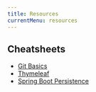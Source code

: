 ```yaml
---
title: Resources
currentMenu: resources
---
```


## Cheatsheets

- [Git Basics](https://github.com/LaunchCodeEducation/cheatsheets/blob/master/git-basics/)
- [Thymeleaf](https://github.com/LaunchCodeEducation/cheatsheets/blob/master/thymeleaf/)
- [Spring Boot Persistence](https://github.com/LaunchCodeEducation/cheatsheets/blob/master/spring-persistence/)
